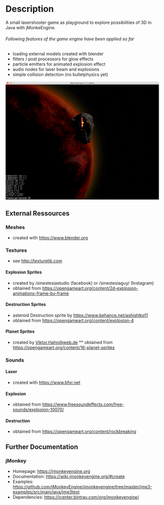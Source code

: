 # Description
A small lasershooter game as playground to explore possibilities of 3D in Java with jMonkeEngine.

###### Following features of the game engine have been applied so far
* loading external models created with blender
* filters / post processors for glow effects
* particle emitters for animated explosion effect
* audio nodes for laser beam and explosions
* simple collision detection (no bulletphysics yet)


![](img/preview.png)
## External Ressources
### Meshes
* created with https://www.blender.org

### Textures
* see http://texturelib.com

#### Explosion Sprites
* created by /sinestesiastudio (facebook) or /sinestesiaguy/ (Instagram)
* obtained from https://opengameart.org/content/2d-explosion-animations-frame-by-frame

#### Destruction Sprites
* asteroid Destruction sprite by https://www.behance.net/ashishlko11
* obtained from https://opengameart.org/content/explosion-4

#### Planet Sprites
* created by Viktor.Hahn@web.de
** obtained from https://opengameart.org/content/16-planet-sprites

### Sounds
#### Laser
* created with https://www.bfxr.net

#### Explosion
* obtained from https://www.freesoundeffects.com/free-sounds/explosion-10070/

#### Destruction
* obtained from https://opengameart.org/content/rockbreaking

## Further Documentation

### jMonkey
- Homepage: https://jmonkeyengine.org
- Documentation: https://wiki.jmonkeyengine.org/#create
- Examples: https://github.com/jMonkeyEngine/jmonkeyengine/tree/master/jme3-examples/src/main/java/jme3test
- Dependencies: https://jcenter.bintray.com/org/jmonkeyengine/
